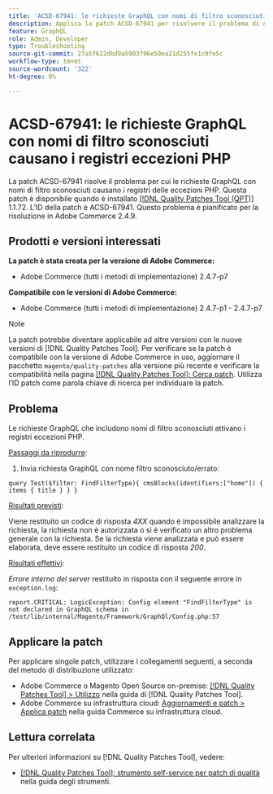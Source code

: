 ```yaml
---
title: 'ACSD-67941: le richieste GraphQL con nomi di filtro sconosciuti causano i registri eccezioni PHP'
description: Applica la patch ACSD-67941 per risolvere il problema di Adobe Commerce per cui le richieste di GraphQL con nomi di filtro sconosciuti causano registri eccezioni PHP.
feature: GraphQL
role: Admin, Developer
type: Troubleshooting
source-git-commit: 27a5f622dbd9a5903f96e50ea21d255fe1c0fe5c
workflow-type: tm+mt
source-wordcount: '322'
ht-degree: 0%

---
```



# ACSD-67941: le richieste GraphQL con nomi di filtro sconosciuti causano i registri eccezioni PHP

La patch ACSD-67941 risolve il problema per cui le richieste GraphQL con nomi di filtro sconosciuti causano i registri delle eccezioni PHP. Questa patch è disponibile quando è installato [[!DNL Quality Patches Tool (QPT)]](/help/tools/quality-patches-tool/quality-patches-tool-to-self-serve-quality-patches.md) 1.1.72. L’ID della patch è ACSD-67941. Questo problema è pianificato per la risoluzione in Adobe Commerce 2.4.9.

## Prodotti e versioni interessati

**La patch è stata creata per la versione di Adobe Commerce:**

* Adobe Commerce (tutti i metodi di implementazione) 2.4.7-p7

**Compatibile con le versioni di Adobe Commerce:**

* Adobe Commerce (tutti i metodi di implementazione) 2.4.7-p1 - 2.4.7-p7

>[!NOTE]
>
>La patch potrebbe diventare applicabile ad altre versioni con le nuove versioni di [!DNL Quality Patches Tool]. Per verificare se la patch è compatibile con la versione di Adobe Commerce in uso, aggiornare il pacchetto `magento/quality-patches` alla versione più recente e verificare la compatibilità nella pagina [[!DNL Quality Patches Tool]: Cerca patch](https://experienceleague.adobe.com/tools/commerce-quality-patches/index.html?lang=it). Utilizza l’ID patch come parola chiave di ricerca per individuare la patch.

## Problema

Le richieste GraphQL che includono nomi di filtro sconosciuti attivano i registri eccezioni PHP.

<u>Passaggi da riprodurre</u>:

1. Invia richiesta GraphQL con nome filtro sconosciuto/errato:

```
query Test($filter: FindFilterType){ cmsBlocks(identifiers:["home"]) { items { title } } }
```

<u>Risultati previsti</u>:

Viene restituito un codice di risposta *4XX* quando è impossibile analizzare la richiesta, la richiesta non è autorizzata o si è verificato un altro problema generale con la richiesta. Se la richiesta viene analizzata e può essere elaborata, deve essere restituito un codice di risposta *200*.

<u>Risultati effettivi</u>:

*Errore interno del server* restituito in risposta con il seguente errore in `exception.log`:

```
report.CRITICAL: LogicException: Config element "FindFilterType" is not declared in GraphQL schema in /test/lib/internal/Magento/Framework/GraphQl/Config.php:57
```

## Applicare la patch

Per applicare singole patch, utilizzare i collegamenti seguenti, a seconda del metodo di distribuzione utilizzato:

* Adobe Commerce o Magento Open Source on-premise: [[!DNL Quality Patches Tool] > Utilizzo](/help/tools/quality-patches-tool/usage.md) nella guida di [!DNL Quality Patches Tool].
* Adobe Commerce su infrastruttura cloud: [Aggiornamenti e patch > Applica patch](https://experienceleague.adobe.com/docs/commerce-cloud-service/user-guide/develop/upgrade/apply-patches.html?lang=it) nella guida Commerce su infrastruttura cloud.

## Lettura correlata

Per ulteriori informazioni su [!DNL Quality Patches Tool], vedere:

* [[!DNL Quality Patches Tool]: strumento self-service per patch di qualità](/help/tools/quality-patches-tool/quality-patches-tool-to-self-serve-quality-patches.md) nella guida degli strumenti.